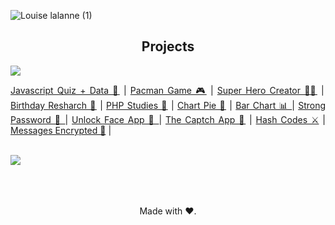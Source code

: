 ![Louise lalanne (1)](https://user-images.githubusercontent.com/100588945/161456270-5ce60fe8-2013-47ae-86b8-d3887a5185c0.gif)

<h2 align="center"> Projects </h2>
<img src="https://img.shields.io/static/v1?label=Status&message=Complete&color=B57CFF&style=plastic&logo=ghost"class="media-object  img-responsive img-thumbnail">
<p align="justify">
<a href="https://github.com/louiselalanne/JavascriptQuiz">Javascript Quiz + Data 🧠</a> | 
<a href="https://github.com/louiselalanne/PacmanGame">Pacman Game 🎮</a> | 
<a href="https://github.com/louiselalanne/criador-super-heroi">Super Hero Creator 🦸‍♀️</a> | 
<a href="https://github.com/louiselalanne/pesquisatemaaniversario">Birthday Resharch 🍰</a> |
<a href="https://github.com/louiselalanne/estudophp">PHP Studies 🐘</a> |
<a href="https://github.com/louiselalanne/vote2022">Chart Pie 🥧</a> |
<a href="https://github.com/louiselalanne/BarChart">Bar Chart 📊 </a> |
<a href="https://github.com/louiselalanne/StrongPassword">Strong Password 🔐 </a> |  
<a href="https://github.com/louiselalanne/UnlockFaceApp">Unlock Face App 🙂 </a> |   
<a href="https://github.com/louiselalanne/CaptchApp">The Captch App 🤖</a> |
<a href="https://github.com/louiselalanne/HashCodes">Hash Codes ⚔️</a> |
<a href="https://github.com/louiselalanne/MessagesEncrypted">Messages Encrypted 🔏</a> | 
</br>
</br>
</p>
<img src="https://img.shields.io/static/v1?label=Status&message=In Progress&color=75BFF7&style=flat&logo=ghost"/>
<p align="center">
</br>
</br>
</br>
Made with ❤️.
</p>
